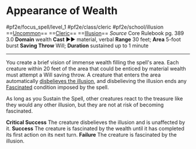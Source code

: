 # Appearance of Wealth
#pf2e/focus_spell/level_1 #pf2e/class/cleric #pf2e/school/illusion 
==[Uncommon](Uncommon.md)== ==[Cleric](Cleric.md)== ==[Illusion](Illusion.md)==
*Source* Core Rulebook pg. 389 3.0
**Domain** wealth
**Cast** ►► material, verbal
**Range** 30 feet; **Area** 5-foot burst
**Saving Throw** Will; **Duration** sustained up to 1 minute

---
You create a brief vision of immense wealth filling the spell's area. Each creature within 20 feet of the area that could be enticed by material wealth must attempt a Will saving throw. A creature that enters the area automatically [disbelieves the illusion](Disbelieving%20an%20Illusion.md), and disbelieving the illusion ends any [Fascinated](Fascinated.md) condition imposed by the spell.

As long as you Sustain the Spell, other creatures react to the treasure like they would any other illusion, but they are not at risk of becoming fascinated.

**Critical Success** The creature disbelieves the illusion and is unaffected by it.
**Success** The creature is fascinated by the wealth until it has completed its first action on its next turn.
**Failure** The creature is fascinated by the illusion.